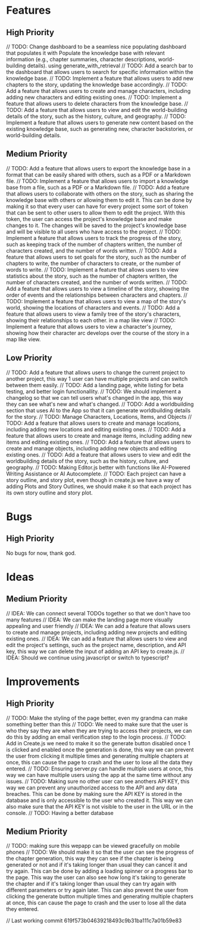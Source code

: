 # Features

## High Priority
// TODO: Change dashboard to be a seamless nice populating dashboard that populates it with Populate the knowledge base with relevant information (e.g., chapter summaries, character descriptions, world-building details). using generate_with_retrieval
// TODO: Add a search bar to the dashboard that allows users to search for specific information within the knowledge base.
// TODO: Implement a feature that allows users to add new chapters to the story, updating the knowledge base accordingly.
// TODO: Add a feature that allows users to create and manage characters, including adding new characters and editing existing ones.
// TODO: Implement a feature that allows users to delete characters from the knowledge base.
// TODO: Add a feature that allows users to view and edit the world-building details of the story, such as the history, culture, and geography.
// TODO: Implement a feature that allows users to generate new content based on the existing knowledge base, such as generating new, character backstories, or world-building details.

## Medium Priority
// TODO: Add a feature that allows users to export the knowledge base in a format that can be easily shared with others, such as a PDF or a Markdown file.
// TODO: Implement a feature that allows users to import a knowledge base from a file, such as a PDF or a Markdown file.
// TODO: Add a feature that allows users to collaborate with others on the story, such as sharing the knowledge base with others or allowing them to edit it. This can be done by making it so that every user can have for every project some sort of token that can be sent to other users to allow them to edit the project. With this token, the user can access the project's knowledge base and make changes to it. The changes will be saved to the project's knowledge base and will be visible to all users who have access to the project.
// TODO: Implement a feature that allows users to track the progress of the story, such as keeping track of the number of chapters written, the number of characters created, and the number of words written.
// TODO: Add a feature that allows users to set goals for the story, such as the number of chapters to write, the number of characters to create, or the number of words to write.
// TODO: Implement a feature that allows users to view statistics about the story, such as the number of chapters written, the number of characters created, and the number of words written.
// TODO: Add a feature that allows users to view a timeline of the story, showing the order of events and the relationships between characters and chapters.
// TODO: Implement a feature that allows users to view a map of the story's world, showing the locations of characters and events.
// TODO: Add a feature that allows users to view a family tree of the story's characters, showing their relationships to each other. in a map like view
// TODO: Implement a feature that allows users to view a character's journey, showing how their character arc develops over the course of the story in a map like view.

## Low Priority
// TODO: Add a feature that allows users to change the current project to another project, this way 1 user can have multiple projects and can switch between them easily.
// TODO: Add a landing page, white listing for beta testing, and better login functionallity.
// TODO: We should implement a changelog so that we can tell users what's changed in the app, this way they can see what's new and what's changed.
// TODO: Add a worldbuilding section that uses AI to the App so that it can generate worldbuilding details for the story.
// TODO: Manage Characters, Locations, Items, and Objects
// TODO: Add a feature that allows users to create and manage locations, including adding new locations and editing existing ones.
// TODO: Add a feature that allows users to create and manage items, including adding new items and editing existing ones.
// TODO: Add a feature that allows users to create and manage objects, including adding new objects and editing existing ones.
// TODO: Add a feature that allows users to view and edit the worldbuilding details of the story, such as the history, culture, and geography.
// TODO: Making Editor.js better with functions like AI-Powered Writing Assistance or AI Autocomplete.
// TODO: Each project can have a story outline, and story plot, even though in create.js we have a way of adding Plots and Story Outlines, we should make it so that each project has its own story outline and story plot.

# Bugs

## High Priority

No bugs for now, thank god.


# Ideas

## Medium Priority
// IDEA: We can connect several TODOs together so that we don't have too many features
// IDEA: We can make the landing page more visually appealing and user friendly
// IDEA: We can add a feature that allows users to create and manage projects, including adding new projects and editing existing ones.
// IDEA: We can add a feature that allows users to view and edit the project's settings, such as the project name, description, and API key, this way we can delete the input of adding an API key to create.js.
// IDEA: Should we continue using javascript or switch to typescript?

# Improvements

## High Priority
// TODO: Make the styling of the page better, even my grandma can make something better than this
// TODO: We need to make sure that the user is who they say they are when they are trying to access their projects, we can do this by adding an email verification step to the login process.
// TODO: Add in Create.js we need to make it so the generate button disabled once 1 is clicked and enabled once the generation is done, this way we can prevent the user from clicking it multiple times and generating multiple chapters at once, this can cause the page to crash and the user to lose all the data they entered.
// TODO: Ensuring server.py can handle multiple users at once, this way we can have multiple users using the app at the same time without any issues.
// TODO: Making sure no other user can see anothers API KEY, this way we can prevent any unauthorized access to the API and any data breaches. This can be done by making sure the API KEY is stored in the database and is only accessible to the user who created it. This way we can also make sure that the API KEY is not visible to the user in the URL or in the console.
// TODO: Having a better database

## Medium Priority
// TODO: making sure this wepapp can be viewed gracefully on mobile phones
// TODO: We should make it so that the user can see the progress of the chapter generation, this way they can see if the chapter is being generated or not and if it's taking longer than usual they can cancel it and try again. This can be done by adding a loading spinner or a progress bar to the page. This way the user can also see how long it's taking to generate the chapter and if it's taking longer than usual they can try again with different parameters or try again later. This can also prevent the user from clicking the generate button multiple times and generating multiple chapters at once, this can cause the page to crash and the user to lose all the data they entered.


// Last working commit 619f573b04639218493c9b31ba111c7a01b59e83